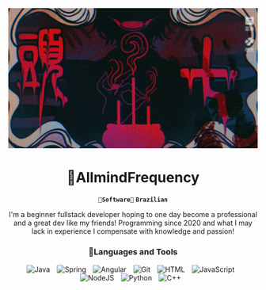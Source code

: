 <div align="center">

<img src="https://github.com/Allmindfrequency/Allmindfrequency/blob/main/imagem_2025-07-27_180600166.png"/>

# 🍏AllmindFrequency

**`📖Software📖`**
**`Brazilian`** 

I'm a beginner fullstack developer hoping to one day become a professional and a great dev like my friends! Programming since 2020 and what I may lack in experience I compensate with knowledge and passion!

<div align="center">
  
### 🍏Languages and Tools
<img alt="Java" width="30px" style="padding-right:10px;" src="https://cdn.jsdelivr.net/gh/devicons/devicon/icons/java/java-original.svg"/>

<img alt="Spring" width="30px" style="padding-right:10px;" src="https://cdn.jsdelivr.net/gh/devicons/devicon/icons/spring/spring-original.svg" />

<img alt="Angular" width="30px" style="padding-right:10px;" src="https://cdn.jsdelivr.net/gh/devicons/devicon/icons/angularjs/angularjs-plain.svg" />

<img alt="Git" width="30px" style="padding-right:10px;" src="https://cdn.jsdelivr.net/gh/devicons/devicon/icons/git/git-original.svg" />

<img alt="HTML" width="30px" style="padding-right:10px;" src="https://cdn.jsdelivr.net/gh/devicons/devicon/icons/html5/html5-plain.svg" />

<img alt="JavaScript" width="30px" style="padding-right:10px;" src="https://cdn.jsdelivr.net/gh/devicons/devicon/icons/javascript/javascript-plain.svg" />

<img  alt="NodeJS" width="30px" style="padding-right:10px;" src="https://cdn.jsdelivr.net/gh/devicons/devicon/icons/nodejs/nodejs-original.svg" />

<img alt="Python" width="30px" style="padding-right:10px;" src="https://cdn.jsdelivr.net/gh/devicons/devicon/icons/python/python-plain.svg" />

<img alt="C++" width="30px" style="padding-right:10px;" src="https://cdn.jsdelivr.net/gh/devicons/devicon/icons/cplusplus/cplusplus-line.svg" />

#
<!--
<details>
 <summary><h3>🍏My Journey</h3></summary>
   My coding journey began in 2020 when I took my first leap into Python to help a friend’s game project. It was quarantine and we didn't have much to do, so we both thought: "why not?". Since then, I’ve been honing my craft through small-scale projects—experimenting, failing, and learning relentlessly. Now, I’m diving into advanced concepts, collaborative development, and complex systems to transform from a hobbyist into a professional-level developer so I can stand side by side to the giants I admire so much.
